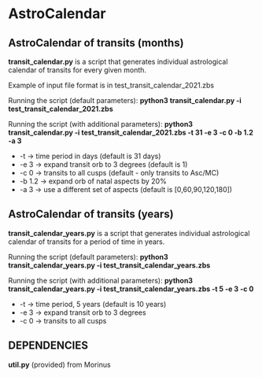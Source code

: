 # AstroCalendar

## AstroCalendar of transits (months)

**transit_calendar.py** is a script that generates individual astrological calendar of transits for every given month.

Example of input file format is in test_transit_calendar_2021.zbs

Running the script (default parameters):
**python3 transit_calendar.py -i test_transit_calendar_2021.zbs**

Running the script (with additional parameters):
**python3 transit_calendar.py -i test_transit_calendar_2021.zbs -t 31 -e 3 -c 0 -b 1.2 -a 3**
* -t -> time period in days (default is 31 days)
* -e 3 -> expand transit orb to 3 degrees (default is 1)
* -c 0 -> transits to all cusps (default - only transits to Asc/MC)
* -b 1.2 -> expand orb of natal aspects by 20%
* -a 3 -> use a different set of aspects (default is [0,60,90,120,180])


## AstroCalendar of transits (years)

**transit_calendar_years.py** is a script that generates individual astrological calendar of transits for a period of time in years.

Running the script (default parameters):
**python3 transit_calendar_years.py -i test_transit_calendar_years.zbs**

Running the script (with additional parameters):
**python3 transit_calendar_years.py -i test_transit_calendar_years.zbs -t 5 -e 3 -c 0**
* -t -> time period, 5 years (default is 10 years)
* -e 3 -> expand transit orb to 3 degrees
* -c 0 -> transits to all cusps

## DEPENDENCIES
**util.py** (provided) from Morinus

